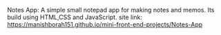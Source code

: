 Notes App:
  A simple small notepad app for making notes and memos.
  Its build using HTML,CSS and JavaScript.
  site link: https://manishborah151.github.io/mini-front-end-projects/Notes-App
